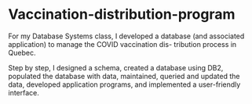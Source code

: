 # Vaccination-distribution-program

For my Database Systems class, I developed a database (and associated application) to manage the COVID vaccination dis-
tribution process in Quebec.

Step by step, I designed a schema, created a database using DB2, populated the database with data,
maintained, queried and updated the data, developed application programs, and implemented a user-friendly interface.
